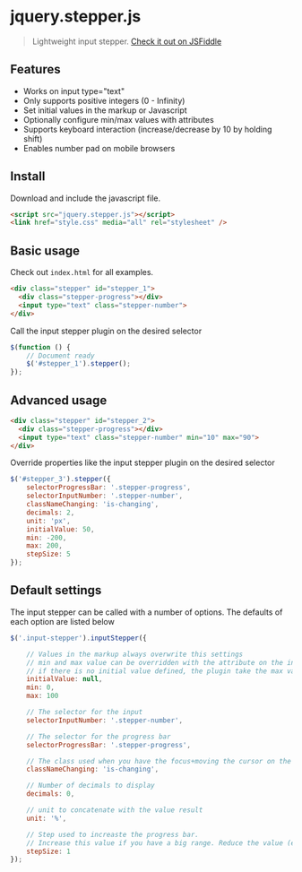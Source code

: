 # jquery.stepper.js
> Lightweight input stepper. [Check it out on JSFiddle](http://codepen.io/anon/pen/ZONpxW?editors=0010)

## Features
- Works on input type="text"
- Only supports positive integers (0 - Infinity)
- Set initial values in the markup or Javascript
- Optionally configure min/max values with attributes
- Supports keyboard interaction (increase/decrease by 10 by holding shift)
- Enables number pad on mobile browsers

## Install
Download and include the javascript file.
```html
<script src="jquery.stepper.js"></script>
<link href="style.css" media="all" rel="stylesheet" />
```

## Basic usage
Check out `index.html` for all examples.

```html
<div class="stepper" id="stepper_1">
  <div class="stepper-progress"></div>
  <input type="text" class="stepper-number">
</div> 
```

Call the input stepper plugin on the desired selector

```javascript
$(function () {
	// Document ready
	$('#stepper_1').stepper();
});
```

## Advanced usage

```html
<div class="stepper" id="stepper_2">
  <div class="stepper-progress"></div>
  <input type="text" class="stepper-number" min="10" max="90">
</div>
```

Override properties like the input stepper plugin on the desired selector

```javascript
$('#stepper_3').stepper({
	selectorProgressBar: '.stepper-progress',
	selectorInputNumber: '.stepper-number',
	classNameChanging: 'is-changing',
	decimals: 2,
	unit: 'px',
	initialValue: 50,
	min: -200,
	max: 200,
	stepSize: 5
});

```

## Default settings
The input stepper can be called with a number of options. The defaults of each option are listed below

```javascript
$('.input-stepper').inputStepper({

	// Values in the markup always overwrite this settings
	// min and max value can be overridden with the attribute on the input text
	// if there is no initial value defined, the plugin take the max value
	initialValue: null,
	min: 0,
	max: 100

	// The selector for the input
	selectorInputNumber: '.stepper-number',

	// The selector for the progress bar
	selectorProgressBar: '.stepper-progress',

	// The class used when you have the focus+moving the cursor on the input text field
	classNameChanging: 'is-changing',

	// Number of decimals to display
	decimals: 0,

	// unit to concatenate with the value result
	unit: '%',

	// Step used to increaste the progress bar.
	// Increase this value if you have a big range. Reduce the value (ex : .25) if you have a small range
	stepSize: 1
});
```
